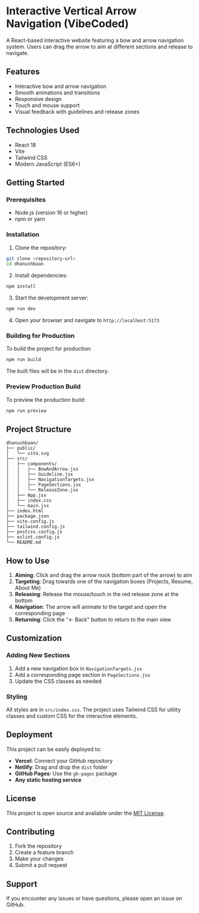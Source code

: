 # Interactive Vertical Arrow Navigation (VibeCoded)


A React-based interactive website featuring a bow and arrow navigation system. Users can drag the arrow to aim at different sections and release to navigate.

## Features

- Interactive bow and arrow navigation
- Smooth animations and transitions
- Responsive design
- Touch and mouse support
- Visual feedback with guidelines and release zones

## Technologies Used

- React 18
- Vite
- Tailwind CSS
- Modern JavaScript (ES6+)

## Getting Started

### Prerequisites

- Node.js (version 16 or higher)
- npm or yarn

### Installation

1. Clone the repository:

```bash
git clone <repository-url>
cd dhanushbaan
```

2. Install dependencies:

```bash
npm install
```

3. Start the development server:

```bash
npm run dev
```

4. Open your browser and navigate to `http://localhost:5173`

### Building for Production

To build the project for production:

```bash
npm run build
```

The built files will be in the `dist` directory.

### Preview Production Build

To preview the production build:

```bash
npm run preview
```

## Project Structure

```
dhanushbaan/
├── public/
│   └── vite.svg
├── src/
│   ├── components/
│   │   ├── BowAndArrow.jsx
│   │   ├── Guideline.jsx
│   │   ├── NavigationTargets.jsx
│   │   ├── PageSections.jsx
│   │   └── ReleaseZone.jsx
│   ├── App.jsx
│   ├── index.css
│   └── main.jsx
├── index.html
├── package.json
├── vite.config.js
├── tailwind.config.js
├── postcss.config.js
├── eslint.config.js
└── README.md
```

## How to Use

1. **Aiming**: Click and drag the arrow nock (bottom part of the arrow) to aim
2. **Targeting**: Drag towards one of the navigation boxes (Projects, Resume, About Me)
3. **Releasing**: Release the mouse/touch in the red release zone at the bottom
4. **Navigation**: The arrow will animate to the target and open the corresponding page
5. **Returning**: Click the "← Back" button to return to the main view

## Customization

### Adding New Sections

1. Add a new navigation box in `NavigationTargets.jsx`
2. Add a corresponding page section in `PageSections.jsx`
3. Update the CSS classes as needed

### Styling

All styles are in `src/index.css`. The project uses Tailwind CSS for utility classes and custom CSS for the interactive elements.

## Deployment

This project can be easily deployed to:

- **Vercel**: Connect your GitHub repository
- **Netlify**: Drag and drop the `dist` folder
- **GitHub Pages**: Use the `gh-pages` package
- **Any static hosting service**

## License

This project is open source and available under the [MIT License](LICENSE).

## Contributing

1. Fork the repository
2. Create a feature branch
3. Make your changes
4. Submit a pull request

## Support

If you encounter any issues or have questions, please open an issue on GitHub.
